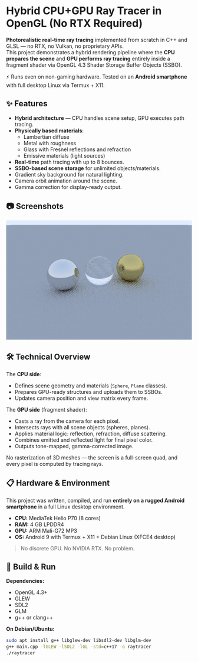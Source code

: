# Hybrid CPU+GPU Ray Tracer in OpenGL (No RTX Required)

**Photorealistic real-time ray tracing** implemented from scratch in C++ and GLSL — no RTX, no Vulkan, no proprietary APIs.  
This project demonstrates a hybrid rendering pipeline where the **CPU prepares the scene** and **GPU performs ray tracing** entirely inside a fragment shader via OpenGL 4.3 Shader Storage Buffer Objects (SSBO).

⚡ Runs even on non-gaming hardware. Tested on an **Android smartphone** with full desktop Linux via Termux + X11.


## ✨ Features
- **Hybrid architecture** — CPU handles scene setup, GPU executes path tracing.
- **Physically based materials**:
  - Lambertian diffuse
  - Metal with roughness
  - Glass with Fresnel reflections and refraction
  - Emissive materials (light sources)
- **Real-time** path tracing with up to 8 bounces.
- **SSBO-based scene storage** for unlimited objects/materials.
- Gradient sky background for natural lighting.
- Camera orbit animation around the scene.
- Gamma correction for display-ready output.


## 📷 Screenshots

![Screenshot](IMG_3040.jpeg)


## 🛠 Technical Overview
The **CPU side**:
- Defines scene geometry and materials (`Sphere`, `Plane` classes).
- Prepares GPU-ready structures and uploads them to SSBOs.
- Updates camera position and view matrix every frame.

The **GPU side** (fragment shader):
- Casts a ray from the camera for each pixel.
- Intersects rays with all scene objects (spheres, planes).
- Applies material logic: reflection, refraction, diffuse scattering.
- Combines emitted and reflected light for final pixel color.
- Outputs tone-mapped, gamma-corrected image.

No rasterization of 3D meshes — the screen is a full-screen quad, and every pixel is computed by tracing rays.



## 📋 Hardware & Environment
This project was written, compiled, and run **entirely on a rugged Android smartphone** in a full Linux desktop environment.

- **CPU:** MediaTek Helio P70 (8 cores)
- **RAM:** 4 GB LPDDR4
- **GPU:** ARM Mali-G72 MP3
- **OS:** Android 9 with Termux + X11 + Debian Linux (XFCE4 desktop)

> No discrete GPU. No NVIDIA RTX. No problem.



## 🚀 Build & Run
**Dependencies:**
- OpenGL 4.3+
- GLEW
- SDL2
- GLM
- g++ or clang++

**On Debian/Ubuntu:**
```bash
sudo apt install g++ libglew-dev libsdl2-dev libglm-dev
g++ main.cpp -lGLEW -lSDL2 -lGL -std=c++17 -o raytracer
./raytracer
